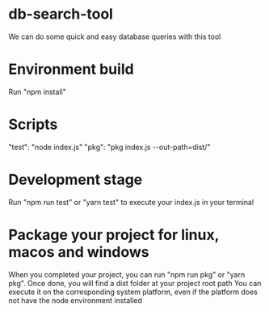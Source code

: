 # db-search-tool

We can do some quick and easy database queries with this tool

# Environment build

Run "npm install"
 
# Scripts

"test": "node index.js"
"pkg": "pkg index.js --out-path=dist/"

# Development stage

Run "npm run test" or "yarn test" to execute your index.js in your terminal

# Package your project for linux, macos and windows

When you completed your project, you can run "npm run pkg" or "yarn pkg". Once done, you will find a dist folder at your project root path
You can execute it on the corresponding system platform, even if the platform does not have the node environment installed
 
